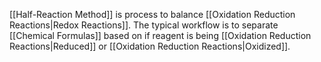 [[Half-Reaction Method]] is process to balance [[Oxidation Reduction Reactions|Redox Reactions]]. The typical workflow is to separate [[Chemical Formulas]] based on if reagent is being [[Oxidation Reduction Reactions|Reduced]] or [[Oxidation Reduction Reactions|Oxidized]]. 